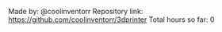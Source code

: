 Made by: @coolinventorr
Repository link: https://github.com/coolinventorr/3dprinter
Total hours so far: 0

